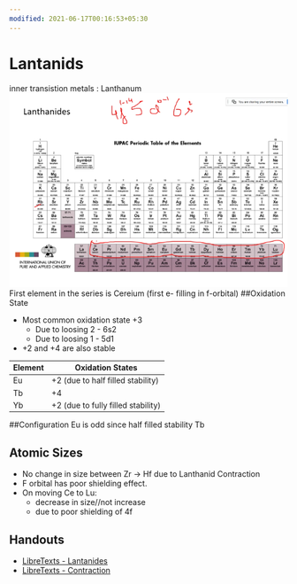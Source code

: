 ```yaml
---
modified: 2021-06-17T00:16:53+05:30
---
```


# Lantanids

inner transistion metals : Lanthanum
![img.png](img.png)
First element in the series is Cereium (first e- filling in f-orbital)
##Oxidation State
* Most common oxidation state +3
    * Due to loosing 2 - 6s2
    * Due to loosing 1 - 5d1
* +2 and +4 are also stable

Element | Oxidation States 
--- | ---
Eu | +2 (due to half filled stability)
Tb | +4
Yb | +2 (due to fully filled stability)

##Configuration
Eu is odd since half filled stability
Tb 

## Atomic Sizes

* No change in size between Zr -> Hf due to Lanthanid Contraction
* F orbital has poor shielding effect.
* On moving Ce to Lu:
  * decrease in size//not increase
  * due to poor shielding of 4f

## Handouts

* [LibreTexts - Lantanides](Lanthanides.pdf)
* [LibreTexts - Contraction](LanthanideContraction.pdf)
